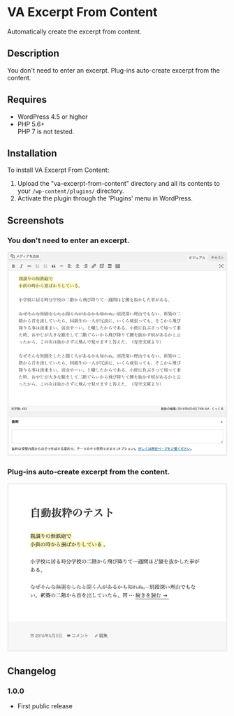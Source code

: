VA Excerpt From Content
==============================

Automatically create the excerpt from content.

## Description

You don't need to enter an excerpt. Plug-ins auto-create excerpt from the content.

## Requires

* WordPress 4.5 or higher
* PHP 5.6+  
PHP 7 is not tested.

## Installation

To install VA Excerpt From Content:

1. Upload the "va-excerpt-from-content" directory and all its contents to your `/wp-content/plugins/` directory.
2. Activate the plugin through the 'Plugins' menu in WordPress.

## Screenshots

### You don't need to enter an excerpt.
![Post Edit.](./screenshot-1.png)  

### Plug-ins auto-create excerpt from the content.
![Post View.](./screenshot-2.png)  

## Changelog

### 1.0.0
* First public release